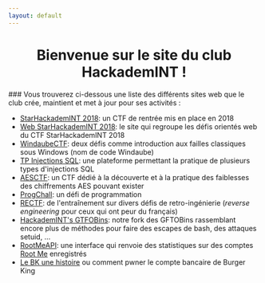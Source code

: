 ```yaml
---
layout: default
---
```


<h1 align="center"><b>Bienvenue sur le site du club<br/>HackademINT !</b></h1>
### Vous trouverez ci-dessous une liste des différents sites web que le club crée, maintient et met à jour pour ses activités :

* [StarHackademINT 2018](https://star2018.hackademint.org/): un CTF de rentrée mis en place en 2018
* [Web StarHackademINT 2018](https://webstar2018.hackademint.org/): le site qui regroupe les défis orientés web du CTF StarHackademINT 2018
* [WindaubeCTF](https://windaube.hackademint.org/): deux défis comme introduction aux failles classiques sous Windows (nom de code Windaube)
* [TP Injections SQL](https://sql.hackademint.org/): une plateforme permettant la pratique de plusieurs types d'injections SQL
* [AESCTF](https://aesctf.hackademint.org/): un CTF dédié à la découverte et à la pratique des faiblesses des chiffrements AES pouvant exister
* [ProgChall](https://prog.hackademint.org/): un défi de programmation
* [RECTF](https://reverse.hackademint.org/): de l'entraînement sur divers défis de retro-ingénierie (*reverse engineering* pour ceux qui ont peur du français)
* [HackademINT's GTFOBins](https://gtfo.hackademint.org/): notre fork des GFTOBins rassemblant encore plus de méthodes pour faire des escapes de bash, des attaques setuid, ...
* [RootMeAPI](https://root-me-api.hackademint.org/): une interface qui renvoie des statistiques sur des comptes [Root Me](https://www.root-me.org/) enregistrés
* [Le BK une histoire](https://bk.hackademint.org/) ou comment pwner le compte bancaire de Burger King
